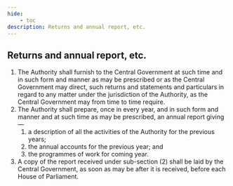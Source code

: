 ```yaml
---
hide:
    - toc
description: Returns and annual report, etc.
---
```


## Returns and annual report, etc.

1. The Authority shall furnish to the Central Government at such time and in such form and manner as may be prescribed or as the Central Government may direct, such returns and statements and particulars in regard to any matter under the jurisdiction of the Authority, as the Central Government may from time to time require.
2. The Authority shall prepare, once in every year, and in such form and manner and at such time as may be prescribed, an annual report giving—
    1. a description of all the activities of the Authority for the previous years;
    2. the annual accounts for the previous year; and
    3. the programmes of work for coming year.
3. A copy of the report received under sub-section (2) shall be laid by the Central Government, as soon as may be after it is received, before each House of Parliament.
